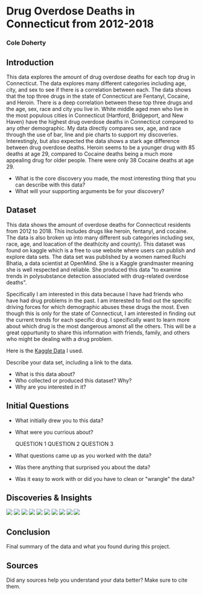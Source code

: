 # Drug Overdose Deaths in Connecticut from 2012-2018
### Cole Doherty

## Introduction
This data explores the amount of drug overdose deaths for each top drug in Connecticut. The data explores many different categories including age, city, and sex to see if there is a correlation between each. The data shows that the top three drugs in the state of Connecticut are Fentanyl, Cocaine, and Heroin. There is a deep correlation between these top three drugs and the age, sex, race and city you live in. White middle aged men who live in the most populous cities in Connecticut (Hartford, Bridgeport, and New Haven) have the highest drug overdose deaths in Connecticut compared to any other demographic. My data directly compares sex, age, and race through the use of bar, line and pie charts to support my discoveries. Interestingly, but also expected the data shows a stark age difference between drug overdose deaths. Heroin seems to be a younger drug with 85 deaths at age 29, compared to Cocaine deaths being a much more appealing drug for older people. There were only 38 Cocaine deaths at age 29.
- What is the core discovery you made, the most interesting thing that you can describe with this data? 
- What will your supporting arguments be for your discovery?

## Dataset 

This data shows the amount of overdose deaths for Connecticut residents from 2012 to 2018. This includes drugs like heroin, fentanyl, and cocaine. The data is also broken up into many different sub categories including sex, race, age, and loacation of the death(city and county). This dataset was found on kaggle which is a free to use website where users can publish and explore data sets. The data set was published by a women named Ruchi Bhatia, a data scientist at OpenMind. She is a Kaggle grandmaster meaning she is well respected and reliable. She produced this data "to examine trends in polysubstance detection associated with drug-related overdose deaths".

Specifically I am interested in this data because I have had friends who have had drug problems in the past. I am interested to find out the specific driving forces for which demographic abuses these drugs the most. Even though this is only for the state of Connecticut, I am interested in finding out the current trends for each specific drug. I specifically want to learn more about which drug is the most dangerous amonst all the others. This will be a great oppurtunity to share this information with friends, family, and others who might be dealing with a drug problem. 

Here is the [Kaggle Data](https://www.kaggle.com/ruchi798/drug-overdose-deaths) I used.



Describe your data set, including a link to the data. 
- What is this data about?
- Who collected or produced this dataset? Why?
- Why are you interested in it?

## Initial Questions

- What initially drew you to this data? 
- What were you currious about? 

    QUESTION 1
    QUESTION 2
    QUESTION 3
  
- What questions came up as you worked with the data? 
- Was there anything that surprised you about the data?
- Was it easy to work with or did you have to clean or "wrangle" the data?

## Discoveries & Insights

<img src="https://cdn.discordapp.com/attachments/899489276700557352/949050124615692288/unknown.png">
<img src="https://media.discordapp.net/attachments/899489276700557352/949051357430702110/unknown.png?width=580&height=676">
<img src="https://cdn.discordapp.com/attachments/899489276700557352/949050124615692288/unknown.png">
<img src="https://cdn.discordapp.com/attachments/899489276700557352/949050124615692288/unknown.png">
<img src="https://cdn.discordapp.com/attachments/899489276700557352/949050124615692288/unknown.png">
<img src="https://cdn.discordapp.com/attachments/899489276700557352/949050124615692288/unknown.png">
<img src="https://cdn.discordapp.com/attachments/899489276700557352/949050124615692288/unknown.png">
<img src="https://cdn.discordapp.com/attachments/899489276700557352/949050124615692288/unknown.png">
<img src="https://cdn.discordapp.com/attachments/899489276700557352/949050124615692288/unknown.png">
<img src="https://cdn.discordapp.com/attachments/899489276700557352/949050124615692288/unknown.png">


## Conclusion

Final summary of the data and what you found during this project.

## Sources

Did any sources help you understand your data better? Make sure to cite them.
